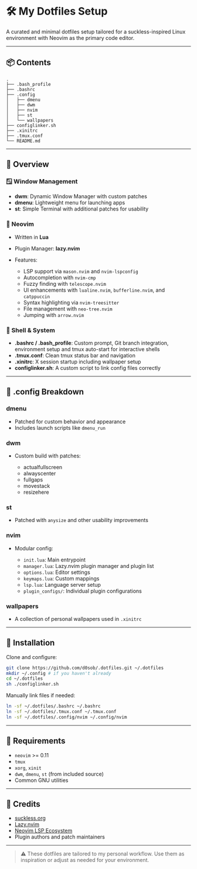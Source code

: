 # 🛠️ My Dotfiles Setup

A curated and minimal dotfiles setup tailored for a suckless-inspired Linux environment with Neovim as the primary code editor.

---

## 📦 Contents

```
.
├── .bash_profile
├── .bashrc
├── .config
│   ├── dmenu
│   ├── dwm
│   ├── nvim
│   ├── st
│   └── wallpapers
├── configlinker.sh
├── .xinitrc
├── .tmux.conf
└── README.md
```

---

## 🧠 Overview

### 🪟 Window Management

* **dwm**: Dynamic Window Manager with custom patches
* **dmenu**: Lightweight menu for launching apps
* **st**: Simple Terminal with additional patches for usability

### 📝 Neovim

* Written in **Lua**
* Plugin Manager: **lazy.nvim**
* Features:

  * LSP support via `mason.nvim` and `nvim-lspconfig`
  * Autocompletion with `nvim-cmp`
  * Fuzzy finding with `telescope.nvim`
  * UI enhancements with `lualine.nvim`, `bufferline.nvim`, and `catppuccin`
  * Syntax highlighting via `nvim-treesitter`
  * File management with `neo-tree.nvim`
  * Jumping with `arrow.nvim`

### 🧰 Shell & System

* **.bashrc / .bash_profile**: Custom prompt, Git branch integration, environment setup and tmux auto-start for interactive shells
* **.tmux.conf**: Clean tmux status bar and navigation
* **.xinitrc**: X session startup including wallpaper setup
* **configlinker.sh**: A custom script to link config files correctly

---

## 📁 .config Breakdown

### dmenu

* Patched for custom behavior and appearance
* Includes launch scripts like `dmenu_run`

### dwm

* Custom build with patches:

  * actualfullscreen
  * alwayscenter
  * fullgaps
  * movestack
  * resizehere

### st

* Patched with `anysize` and other usability improvements

### nvim

* Modular config:

  * `init.lua`: Main entrypoint
  * `manager.lua`: Lazy.nvim plugin manager and plugin list
  * `options.lua`: Editor settings
  * `keymaps.lua`: Custom mappings
  * `lsp.lua`: Language server setup
  * `plugin_configs/`: Individual plugin configurations

### wallpapers

* A collection of personal wallpapers used in `.xinitrc`

---

## 🚀 Installation

Clone and configure:

```bash
git clone https://github.com/d0sob/.dotfiles.git ~/.dotfiles
mkdir ~/.config # if you haven't already
cd ~/.dotfiles
sh ./configlinker.sh
```

Manually link files if needed:

```bash
ln -sf ~/.dotfiles/.bashrc ~/.bashrc
ln -sf ~/.dotfiles/.tmux.conf ~/.tmux.conf
ln -sf ~/.dotfiles/.config/nvim ~/.config/nvim
```

---

## 🧪 Requirements

* `neovim` >= 0.11
* `tmux`
* `xorg`, `xinit`
* `dwm`, `dmenu`, `st` (from included source)
* Common GNU utilities

---

## 🙏 Credits

* [suckless.org](https://suckless.org)
* [Lazy.nvim](https://github.com/folke/lazy.nvim)
* [Neovim LSP Ecosystem](https://github.com/neovim/nvim-lspconfig)
* Plugin authors and patch maintainers

---

> ⚠️ These dotfiles are tailored to my personal workflow. Use them as inspiration or adjust as needed for your environment.

